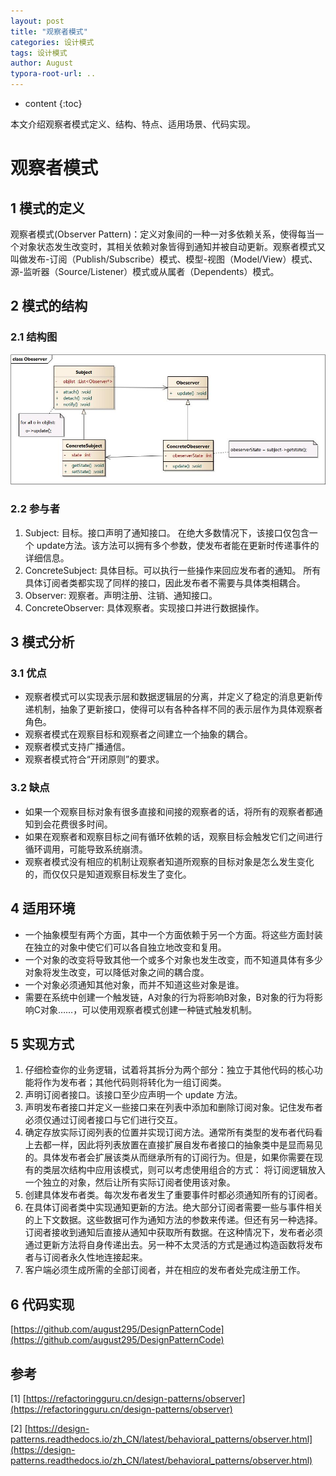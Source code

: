 ```yaml
---
layout: post
title: "观察者模式"
categories: 设计模式
tags: 设计模式
author: August
typora-root-url: ..
---
```


* content
{:toc}


本文介绍观察者模式定义、结构、特点、适用场景、代码实现。



# 观察者模式



## 1 模式的定义

观察者模式(Observer Pattern)：定义对象间的一种一对多依赖关系，使得每当一个对象状态发生改变时，其相关依赖对象皆得到通知并被自动更新。观察者模式又叫做发布-订阅（Publish/Subscribe）模式、模型-视图（Model/View）模式、源-监听器（Source/Listener）模式或从属者（Dependents）模式。



## 2 模式的结构

### 2.1 结构图

![](/media/image/2022-10-11-观察者模式/Obeserver.jpg)

### 2.2 参与者

1. Subject: 目标。接口声明了通知接口。 在绝大多数情况下，该接口仅包含一个 update方法。该方法可以拥有多个参数，使发布者能在更新时传递事件的详细信息。
2. ConcreteSubject: 具体目标。可以执行一些操作来回应发布者的通知。 所有具体订阅者类都实现了同样的接口，因此发布者不需要与具体类相耦合。
3. Observer: 观察者。声明注册、注销、通知接口。
4. ConcreteObserver: 具体观察者。实现接口并进行数据操作。



## 3 模式分析

### 3.1 优点

- 观察者模式可以实现表示层和数据逻辑层的分离，并定义了稳定的消息更新传递机制，抽象了更新接口，使得可以有各种各样不同的表示层作为具体观察者角色。
- 观察者模式在观察目标和观察者之间建立一个抽象的耦合。
- 观察者模式支持广播通信。
- 观察者模式符合“开闭原则”的要求。

### 3.2 缺点

- 如果一个观察目标对象有很多直接和间接的观察者的话，将所有的观察者都通知到会花费很多时间。
- 如果在观察者和观察目标之间有循环依赖的话，观察目标会触发它们之间进行循环调用，可能导致系统崩溃。
- 观察者模式没有相应的机制让观察者知道所观察的目标对象是怎么发生变化的，而仅仅只是知道观察目标发生了变化。



## 4 适用环境

- 一个抽象模型有两个方面，其中一个方面依赖于另一个方面。将这些方面封装在独立的对象中使它们可以各自独立地改变和复用。
- 一个对象的改变将导致其他一个或多个对象也发生改变，而不知道具体有多少对象将发生改变，可以降低对象之间的耦合度。
- 一个对象必须通知其他对象，而并不知道这些对象是谁。
- 需要在系统中创建一个触发链，A对象的行为将影响B对象，B对象的行为将影响C对象……，可以使用观察者模式创建一种链式触发机制。



## 5 实现方式

1. 仔细检查你的业务逻辑，试着将其拆分为两个部分：独立于其他代码的核心功能将作为发布者；其他代码则将转化为一组订阅类。
2. 声明订阅者接口。该接口至少应声明一个 update 方法。
3. 声明发布者接口并定义一些接口来在列表中添加和删除订阅对象。记住发布者必须仅通过订阅者接口与它们进行交互。
4. 确定存放实际订阅列表的位置并实现订阅方法。通常所有类型的发布者代码看上去都一样，因此将列表放置在直接扩展自发布者接口的抽象类中是显而易见的。具体发布者会扩展该类从而继承所有的订阅行为。但是，如果你需要在现有的类层次结构中应用该模式，则可以考虑使用组合的方式： 将订阅逻辑放入一个独立的对象，然后让所有实际订阅者使用该对象。
5. 创建具体发布者类。每次发布者发生了重要事件时都必须通知所有的订阅者。
6. 在具体订阅者类中实现通知更新的方法。绝大部分订阅者需要一些与事件相关的上下文数据。这些数据可作为通知方法的参数来传递。但还有另一种选择。订阅者接收到通知后直接从通知中获取所有数据。在这种情况下，发布者必须通过更新方法将自身传递出去。另一种不太灵活的方式是通过构造函数将发布者与订阅者永久性地连接起来。
7. 客户端必须生成所需的全部订阅者，并在相应的发布者处完成注册工作。



## 6 代码实现

[https://github.com/august295/DesignPatternCode](https://github.com/august295/DesignPatternCode)



## 参考

[1] [https://refactoringguru.cn/design-patterns/observer](https://refactoringguru.cn/design-patterns/observer)

[2] [https://design-patterns.readthedocs.io/zh_CN/latest/behavioral_patterns/observer.html](https://design-patterns.readthedocs.io/zh_CN/latest/behavioral_patterns/observer.html)
